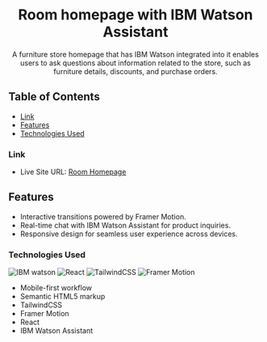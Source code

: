 <h1 align="center">Room homepage with IBM Watson Assistant</h1>

<p align="center">A furniture store homepage that has IBM Watson integrated into it enables users to ask questions about information related to the store, such as furniture details, discounts, and purchase orders.</p>

## Table of Contents

- [Link](#link)
- [Features](#features)
- [Technologies Used](#technologies-used)

### Link

- Live Site URL: [Room Homepage](https://room-homepage-with-chatbot.vercel.app/)

## Features

- Interactive transitions powered by Framer Motion.
- Real-time chat with IBM Watson Assistant for product inquiries.
- Responsive design for seamless user experience across devices.

### Technologies Used

![IBM watson](https://img.shields.io/badge/IBM%20Watson-BE95FF.svg?style=for-the-badge&logo=IBM-Watson&logoColor=white)
![React](https://img.shields.io/badge/React-61DAFB.svg?style=for-the-badge&logo=React&logoColor=black)
![TailwindCSS](https://img.shields.io/badge/Tailwind%20CSS-06B6D4.svg?style=for-the-badge&logo=Tailwind-CSS&logoColor=white)
![Framer Motion](https://img.shields.io/badge/Framer-0055FF.svg?style=for-the-badge&logo=Framer&logoColor=white)

- Mobile-first workflow
- Semantic HTML5 markup
- TailwindCSS
- Framer Motion
- React
- IBM Watson Assistant
